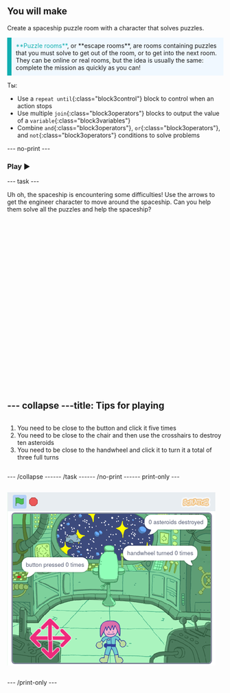 ## You will make

Create a spaceship puzzle room with a character that solves puzzles.

<p style="border-left: solid; border-width:10px; border-color: #0faeb0; background-color: aliceblue; padding: 10px;">
<span style="color: #0faeb0">**Puzzle rooms**</span>, or **escape rooms**, are rooms containing puzzles that you must solve to get out of the room, or to get into the next room. They can be online or real rooms, but the idea is usually the same: complete the mission as quickly as you can!
</p>

Ты:
+ Use a `repeat until`{:class="block3control"} block to control when an action stops
+ Use multiple `join`{:class="block3operators"} blocks to output the value of a `variable`{:class="block3variables"}
+ Combine `and`{:class="block3operators"}, `or`{:class="block3operators"}, and `not`{:class="block3operators"} conditions to solve problems

--- no-print ---

### Play ▶️

--- task ---

<div style="display: flex; flex-wrap: wrap">
<div style="flex-basis: 175px; flex-grow: 1">  
Uh oh, the spaceship is encountering some difficulties! Use the arrows to get the engineer character to move around the spaceship. Can you help them solve all the puzzles and help the spaceship?
</div>
<div>
<div class="scratch-preview" style="margin-left: 15px;">
  <iframe allowtransparency="true" width="485" height="402" src="" frameborder="0"></iframe>
</div>

</div>

--- collapse ---
---
title: Tips for playing
---

1. You need to be close to the button and click it five times
2. You need to be close to the chair and then use the crosshairs to destroy ten asteroids
3. You need to be close to the handwheel and click it to turn it a total of three full turns


--- /collapse ---

--- /task ---

--- /no-print ---

--- print-only ---

![Completed project](images/showcase_static.png)

--- /print-only ---


